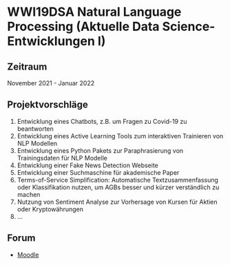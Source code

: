 # WWI19DSA Natural Language Processing (Aktuelle Data Science-Entwicklungen I)

## Zeitraum
November 2021 - Januar 2022


## Projektvorschläge
1. Entwicklung eines Chatbots, z.B. um Fragen zu Covid-19 zu beantworten
2. Entwicklung eines Active Learning Tools zum interaktiven Trainieren von NLP Modellen
3. Entwicklung eines Python Pakets zur Paraphrasierung von Trainingsdaten für NLP Modelle
4. Entwicklung einer Fake News Detection Webseite
5. Entwicklung einer Suchmaschine für akademische Paper
6. Terms-of-Service Simplification: Automatische Textzusammenfassung oder Klassifikation nutzen, um AGBs besser und kürzer verständlich zu machen
7. Nutzung von Sentiment Analyse zur Vorhersage von Kursen für Aktien oder Kryptowährungen
8. ...


## Forum
- [Moodle](https://moodle.dhbw-mannheim.de/mod/forum/view.php?id=221061)
